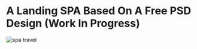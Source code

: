 # A Landing SPA Based On A Free PSD Design (Work In Progress)

![spa travel](https://github.com/m0hammadb/TravelWebsiteReactTS/assets/116277578/63cab059-c7c0-4203-92aa-1bbea003f5b5)
